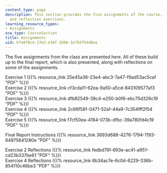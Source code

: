 ```yaml
---
content_type: page
description: This section provides the five assignments of the course, the final report,
  and reflection exercises.
learning_resource_types:
- Assignments
ocw_type: CourseSection
title: Assignments
uid: 6fe8f8c4-27e2-e10f-2bbb-1e76df54d0ea
---
```


The five assignments from the class are presented here. All of these build up to the final report, which is also presented, along with reflections on some of the assignments.

Exercise 1 ({{% resource_link 25e45a36-23e4-abc3-7a47-f9ad53ac5caf "PDF" %}})  
Exercise 2 ({{% resource_link cf3cda11-62ea-9a50-a5cd-843109577af3 "PDF" %}})  
Exercise 3 ({{% resource_link dfb82549-39c4-e250-b0f6-ebc75d326c19 "PDF" %}})  
Exercise 4 ({{% resource_link 2c66f581-0471-52a1-44a9-7c354fff2f54 "PDF" %}})  
Exercise 5 ({{% resource_link f7cf50ea-4164-073b-dfbc-39a780fd4c19 "PDF" %}})

Final Report Instructions ({{% resource_link 3693d688-4276-1794-1193-64975641280e "PDF" %}})

Exercise 2 Reflections ({{% resource_link fedbd76f-693e-ac41-a951-cd23b337be61 "PDF" %}})  
Exercise 4 Reflections ({{% resource_link 6b34ac7e-6c0d-6229-336b-854110c46be3 "PDF" %}})